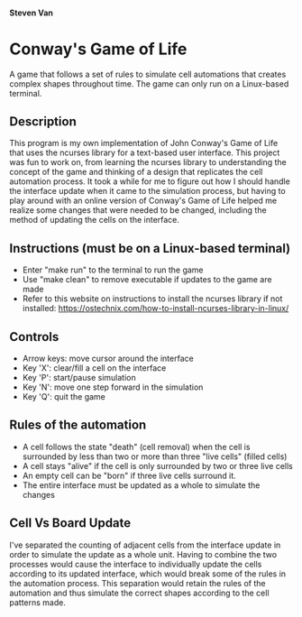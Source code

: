 #### Steven Van
# Conway's Game of Life
A game that follows a set of rules to simulate cell automations that creates complex shapes throughout time. The game can only run on a Linux-based terminal.

## Description
This program is my own implementation of John Conway's Game of Life that uses the ncurses library for a text-based user interface. This project was fun to work on, from learning the ncurses library to understanding the concept of the game and thinking of a design that replicates the cell automation process. It took a while for me to figure out how I should handle the interface update when it came to the simulation process, but having to play around with an online version of Conway's Game of Life helped me realize some changes that were needed to be changed, including the method of updating the cells on the interface.


## Instructions (must be on a Linux-based terminal)
* Enter "make run" to the terminal to run the game
* Use "make clean" to remove executable if updates to the game are made
* Refer to this website on instructions to install the ncurses library if not installed: https://ostechnix.com/how-to-install-ncurses-library-in-linux/


## Controls
* Arrow keys: move cursor around the interface
* Key 'X': clear/fill a cell on the interface
* Key 'P': start/pause simulation
* Key 'N': move one step forward in the simulation
* Key 'Q': quit the game


## Rules of the automation
* A cell follows the state "death" (cell removal) when the cell is surrounded by less than two or more than three "live cells" (filled cells)
* A cell stays "alive" if the cell is only surrounded by two or three live cells
* An empty cell can be "born" if three live cells surround it.
* The entire interface must be updated as a whole to simulate the changes


## Cell Vs Board Update
I've separated the counting of adjacent cells from the interface update in order to simulate the update as a whole unit. Having to combine the two processes would cause the interface to individually update the cells according to its updated interface, which would break some of the rules in the automation process. This separation would retain the rules of the automation and thus simulate the correct shapes according to the cell patterns made.
